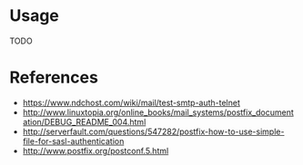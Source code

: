 # Usage

TODO

# References

* https://www.ndchost.com/wiki/mail/test-smtp-auth-telnet
* http://www.linuxtopia.org/online_books/mail_systems/postfix_documentation/DEBUG_README_004.html
* http://serverfault.com/questions/547282/postfix-how-to-use-simple-file-for-sasl-authentication
* http://www.postfix.org/postconf.5.html
